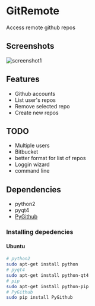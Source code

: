GitRemote
=========

Access remote github repos

## Screenshots ##

![screenshot1](http://i.imgur.com/1ESyIsC.png)
        
## Features ##

* Github accounts
* List user's repos
* Remove selected repo
* Create new repos

## TODO ##

* Multiple users
* Bitbucket
* better format for list of repos
* Loggin wizard
* command line

## Dependencies ##

* python2
* pyqt4
* [PyGithub](https://github.com/jacquev6/PyGithub)
    
### Installing depedencies ###

#### Ubuntu ####
```sh
# python2
sudo apt-get install python
# pyqt4
sudo apt-get install python-qt4
# pip
sudo apt-get install python-pip
# PyGithub
sudo pip install PyGithub
```
